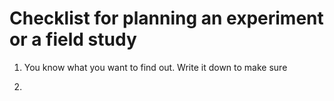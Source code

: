 Checklist for planning an experiment or a field study
===


1. You know what you want to find out. Write it down to make sure

2. 
